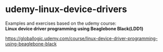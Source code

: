 # udemy-linux-device-drivers

Examples and exercises based on the udemy course:  
**Linux device driver programming using Beaglebone Black(LDD1)**

https://globallogic.udemy.com/course/linux-device-driver-programming-using-beaglebone-black
